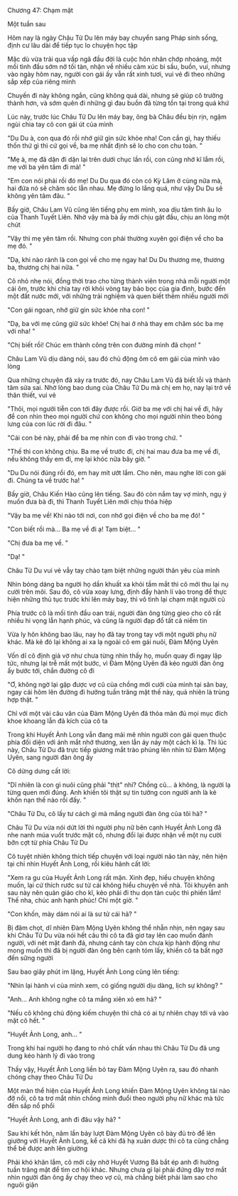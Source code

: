 




Chương 47: Chạm mặt

Một tuần sau

Hôm nay là ngày Châu Tử Du lên máy bay chuyển sang Pháp sinh sống, định cư lâu dài để tiếp tục lo chuyện học tập

Mặc dù vừa trải qua vấp ngã đầu đời là cuộc hôn nhân chớp nhoáng, một mối tình đầu sớm nở tối tàn, nhận về nhiều cảm xúc bi sầu, buồn, vui, nhưng vào ngày hôm nay, người con gái ấy vẫn rất xinh tươi, vui vẻ đi theo những sắp xếp của riêng mình

Chuyến đi này không ngắn, cũng không quá dài, nhưng sẽ giúp cô trưởng thành hơn, và sớm quên đi những gì đau buồn đã từng tồn tại trong quá khứ

Lúc này, trước lúc Châu Tử Du lên máy bay, ông bà Châu đều bịn rịn, ngậm ngùi chia tay cô con gái út của mình

"Du Du à, con qua đó rồi nhớ giữ gìn sức khỏe nha! Con cần gì, hay thiếu thốn thứ gì thì cứ gọi về, ba mẹ nhất định sẽ lo cho con chu toàn. "

"Mẹ à, mẹ đã dặn đi dặn lại trên dưới chục lần rồi, con cũng nhớ kĩ lắm rồi, mẹ với ba yên tâm đi mà! "

"Em con nói phải rồi đó mẹ! Du Du qua đó còn có Kỳ Lâm ở cùng nữa mà, hai đứa nó sẽ chăm sóc lẫn nhau. Mẹ đừng lo lắng quá, như vậy Du Du sẽ không yên tâm đâu. "

Bấy giờ, Châu Lam Vũ cũng lên tiếng phụ em mình, xoa dịu tâm tình âu lo của Thanh Tuyết Liên. Nhờ vậy mà bà ấy mới chịu gật đầu, chịu an lòng một chút

"Vậy thì mẹ yên tâm rồi. Nhưng con phải thường xuyên gọi điện về cho ba mẹ đó. "

"Dạ, khi nào rảnh là con gọi về cho mẹ ngay ha! Du Du thương mẹ, thương ba, thương chị hai nữa. "


Cô nhỏ nhẹ nói, đồng thời trao cho từng thành viên trong nhà mỗi người một cái ôm, trước khi chia tay rời khỏi vòng tay bảo bọc của gia đình, bước đến một đất nước mới, với những trải nghiệm và quen biết thêm nhiều người mới

"Con gái ngoan, nhớ giữ gìn sức khỏe nha con! "

"Dạ, ba với mẹ cũng giữ sức khỏe! Chị hai ở nhà thay em chăm sóc ba mẹ với nha! "

"Chị biết rồi! Chúc em thành công trên con đường mình đã chọn! "

Châu Lam Vũ dịu dàng nói, sau đó chủ động ôm cô em gái của mình vào lòng

Qua những chuyện đã xảy ra trước đó, nay Châu Lam Vũ đã biết lỗi và thành tâm sửa sai. Nhờ lòng bao dung của Châu Tử Du mà chị em họ, nay lại trở về thân thiết, vui vẻ

"Thôi, mọi người tiễn con tới đây được rồi. Giờ ba mẹ với chị hai về đi, hãy để con nhìn theo mọi người chứ con không cho mọi người nhìn theo bóng lưng của con lúc rời đi đâu. "

"Cái con bé này, phải để ba mẹ nhìn con đi vào trong chứ. "

"Thế thì con không chịu. Ba mẹ về trước đi, chị hai mau đưa ba mẹ về đi, nếu không thấy em đi, mẹ lại khóc nữa bây giờ. "

"Du Du nói đúng rồi đó, em hay mít ướt lắm. Cho nên, mau nghe lời con gái đi. Chúng ta về trước ha! "

Bấy giờ, Châu Kiến Hào cũng lên tiếng. Sau đó còn nắm tay vợ mình, ngụ ý muốn đưa bà đi, thì Thanh Tuyết Liên mới chịu thỏa hiệp

"Vậy ba mẹ về! Khi nào tới nơi, con nhớ gọi điện về cho ba mẹ đó! "

"Con biết rồi mà... Ba mẹ về đi ạ! Tạm biệt... "

"Chị đưa ba mẹ về. "

"Dạ! "

Châu Tử Du vui vẻ vẫy tay chào tạm biệt những người thân yêu của mình


Nhìn bóng dáng ba người họ dần khuất xa khỏi tầm mắt thì cô mới thu lại nụ cười trên môi. Sau đó, cô vừa xoay lưng, định đẩy hành lí vào trong để thực hiện những thủ tục trước khi lên máy bay, thì vô tình lại chạm mặt người cũ

Phía trước cô là mối tình đầu oan trái, người đàn ông từng gieo cho cô rất nhiều hi vọng lẫn hạnh phúc, và cũng là người đạp đổ tất cả niềm tin

Vừa ly hôn không bao lâu, nay họ đã tay trong tay với một người phụ nữ khác. Mà kẻ đó lại không ai xa lạ ngoài cô em gái nuôi, Đàm Mộng Uyên

Vốn dĩ cô định giả vờ như chưa từng nhìn thấy họ, muốn quay đi ngay lập tức, nhưng lại trễ mất một bước, vì Đàm Mộng Uyên đã kéo người đàn ông ấy bước tới, chắn đường cô đi

"Ơ, không ngờ lại gặp được vợ cũ của chồng mới cưới của mình tại sân bay, ngay cái hôm lên đường đi hưởng tuần trăng mật thế này, quả nhiên là trùng hợp thật. "

Chỉ với một vài câu văn của Đàm Mộng Uyên đã thỏa mãn đủ mọi mục đích khoe khoang lẫn đả kích của cô ta

Trong khi Huyết Ảnh Long vẫn đang mải mê nhìn người con gái quen thuộc phía đối diện với ánh mắt nhớ thương, xen lẫn áy náy một cách kì lạ. Thì lúc này, Châu Tử Du đã trực tiếp giương mắt trào phúng lên nhìn từ Đàm Mộng Uyên, sang người đàn ông ấy

Cô dửng dưng cất lời:

"Dĩ nhiên là con gì nuôi cũng phải "thịt" nhỉ? Chồng cũ... à không, là người lạ từng quen mới đúng. Anh khiến tôi thật sự tin tưởng con người anh là kẻ khốn nạn thế nào rồi đấy. "

"Châu Tử Du, cô lấy tư cách gì mà mắng người đàn ông của tôi hả? "

Châu Tử Du vừa nói dứt lời thì người phụ nữ bên cạnh Huyết Ảnh Long đã nhe nanh múa vuốt trước mặt cô, nhưng đổi lại được nhận về một nụ cười bỡn cợt từ phía Châu Tử Du

Cô tuyệt nhiên không thích tiếp chuyện với loại người não tàn này, nên hiện tại chỉ nhìn Huyết Ảnh Long, rồi kiêu hãnh cất lời:

"Xem ra gu của Huyết Ảnh Long rất mặn. Xinh đẹp, hiểu chuyện không muốn, lại cứ thích rước sư tử cái không hiểu chuyện về nhà. Tôi khuyên anh sau này nên quản giáo cho kĩ, kẻo phải đi thu dọn tàn cuộc thì phiền lắm! Thế nha, chúc anh hạnh phúc! Chỉ một giờ. "

"Con khốn, mày dám nói ai là sư tử cái hả? "

Bị đâm chọt, dĩ nhiên Đàm Mộng Uyên không thể nhẫn nhịn, nên ngay sau khi Châu Tử Du vừa nói hết câu thì cô ta đã giơ tay lên cao muốn đánh người, với nét mặt đanh đá, nhưng cánh tay còn chưa kịp hành động như mong muốn thì đã bị người đàn ông bên cạnh tóm lấy, khiến cô ta bất ngờ đến sững người


Sau bao giây phút im lặng, Huyết Ảnh Long cũng lên tiếng:

"Nhìn lại hành vi của mình xem, có giống người dịu dàng, lịch sự không? "

"Anh... Anh không nghe cô ta mắng xiên xỏ em hả? "

"Nếu cô không chủ động kiếm chuyện thì chả có ai tự nhiên chạy tới vả vào mặt cô hết. "

"Huyết Ảnh Long, anh... "

Trong khi hai người họ đang to nhỏ chất vấn nhau thì Châu Tử Du đã ung dung kéo hành lý đi vào trong

Thấy vậy, Huyết Ảnh Long liền bỏ tay Đàm Mộng Uyên ra, sau đó nhanh chóng chạy theo Châu Tử Du

Một màn thể hiện của Huyết Ảnh Long khiến Đàm Mộng Uyên không tài nào đỡ nổi, cô ta trơ mắt nhìn chồng mình đuổi theo người phụ nữ khác mà tức đến sắp nổ phổi

"Huyết Ảnh Long, anh đi đâu vậy hả? "

Sau khi kết hôn, năm lần bảy lượt Đàm Mộng Uyên cô bày đủ trò để lên giường với Huyết Ảnh Long, kể cả khi đã hạ xuân dược thì cô ta cũng chẳng thể bê được anh lên giường

Phải khó khăn lắm, cô mới cậy nhờ Huyết Vương Bá bắt ép anh đi hưởng tuần trăng mật để tìm cơ hội khác. Nhưng chưa gì lại phải đứng đây trơ mắt nhìn người đàn ông ấy chạy theo vợ cũ, mà chẳng biết phải làm sao cho nguôi giận




